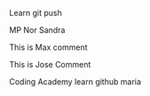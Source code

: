 Learn git push

MP
Nor
Sandra

This is Max comment

This is Jose Comment

Coding Academy learn github maria